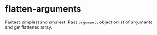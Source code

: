 # flatten-arguments
Fastest, simplest and smallest. Pass `arguments` object or list of arguments and get flattened array.

